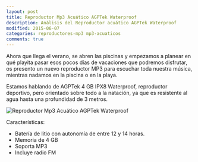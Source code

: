 ```yaml
---
layout: post
title: Reproductor Mp3 Acuático AGPTek Waterproof
description: Análisis del Reproductor acuático AGPTek Waterproof
modified: 2015-06-07
categories: reproductores-mp3 mp3-acuaticos
comments: true
---
```


Ahora que llega el verano, se abren las piscinas y empezamos a planear en qué playita pasar esos pocos días de vacaciones que podremos disfrutar, os presento un nuevo reproductor MP3 para escuchar toda nuestra música, mientras nadamos en la piscina o en la playa.

Estamos hablando de AGPTek 4 GB IPX8 Waterproof, reproductor deportivo, pero orientado sobre todo a la natación, ya que es resistente al agua hasta una profundidad de 3 metros.

![Reproductor Mp3 Acuático AGPTek Waterproof](http://i.imgur.com/7W9YA50.jpg?1 "AGPTek")

Características:

 - Batería de litio con autonomía de entre 12 y 14 horas.
 - Memoria de 4 GB
 - Soporta MP3
 - Incluye radio FM
